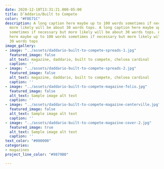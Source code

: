 ```yaml
---
date: 2020-12-10T13:31:21.000-05:00
title: D’Addario/Built to Compete
color: "#F8E71C"
description: A long caption here maybe up to 100 words sometimes if necessary but
  more likely will be about 30 words tops. A long caption here maybe up to 100 words
  sometimes if necessary but more likely will be about 30 words tops. A long caption
  here maybe up to 100 words sometimes if necessary but more likely will be about
  30 words tops
image_gallery:
- image: "../assets/daddario-built-to-compete-spreads-1.jpg"
  featured_image: false
  alt_text: magazine, daddario, built to compete, chelsea cardinal
  caption: ''
- image: "../assets/daddario-built-to-compete-spreads-2.jpg"
  featured_image: false
  alt_text: magazine, daddario, built to compete, chelsea cardinal
  caption: ''
- image: "../assets/daddario-built-to-compete-magazine-folio.jpg"
  featured_image: false
  alt_text: Sample image alt text
  caption: ''
- image: "../assets/daddario-built-to-compete-magazine-centerville.jpg"
  featured_image: false
  alt_text: Sample image alt text
  caption: ''
- image: "../assets/daddario-built-to-compete-magazine-cover-2.jpg"
  featured_image: true
  alt_text: Sample image alt text
  caption: ''
text_color: "#000000"
categories:
- magazines
project_line_color: "#9879B0"

---
```

